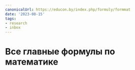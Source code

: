 ```yaml
---
canonicalUrl: https://educon.by/index.php/formuly/formmat
date: '2023-08-15'
tags:
- research
- inbox
---
```


# Все главные формулы по математике